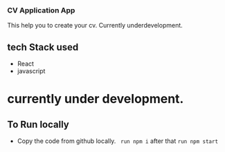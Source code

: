 ### CV Application App

This help you to create your cv. Currently underdevelopment.

## tech Stack used
- React
- javascript

# currently under development. 

## To Run locally
- Copy the code from github locally.
``` run npm i```
after that
``` run npm start ```
